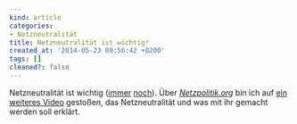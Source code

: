 ```yaml
---
kind: article
categories:
- Netzneutralität
title: Netzneutralität ist wichtig!
created_at: '2014-05-23 09:56:42 +0200'
tags: []
cleaned?: false
---
```


Netzneutralität ist wichtig
([immer](http://plasisent.org/defend-net-neutrality/ "Defend Net Neutrality")
[noch](http://plasisent.org/netzpolitik-org-sammelt-videos-zum-thema-netzneutralitaet/ "Netzpolitik.org sammelt Videos zum Thema Netzneutralität")).
Über *[Netzpolitik.org](https://netzpolitik.org/2014/rap-news-netzneutralitaet/)*
bin ich auf [ein weiteres
Video](https://www.youtube.com/watch?v=k-xSP_T0VqU "Net Neutrality (Rap News)")
gestoßen, das Netzneutralität und was mit ihr gemacht werden soll
erklärt.


